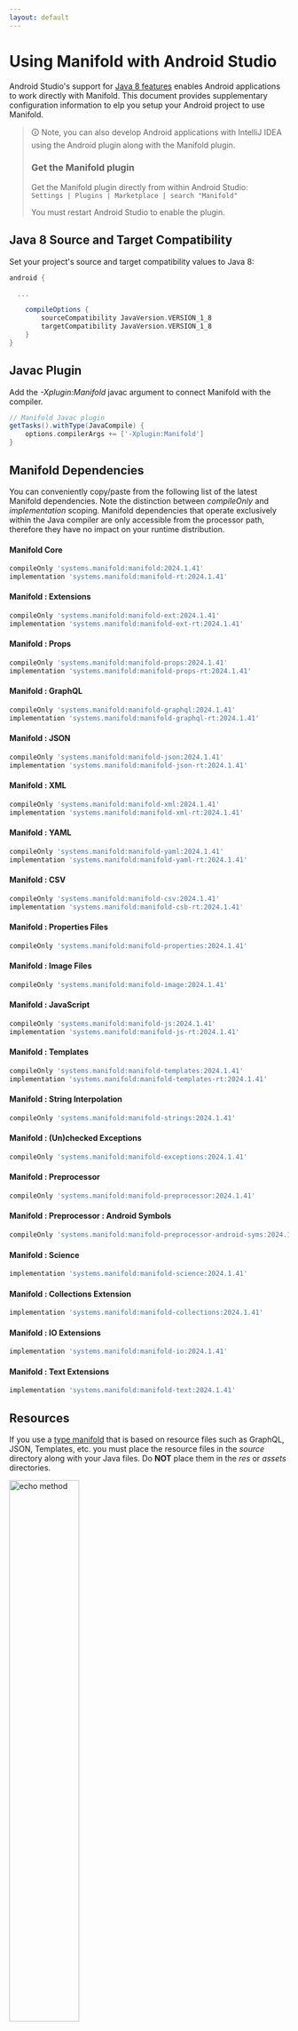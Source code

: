 ```yaml
---
layout: default
---
```


# Using Manifold with Android Studio

Android Studio's support for [Java 8 features](https://developer.android.com/studio/write/java8-support.html) enables
Android applications to work directly with Manifold. This document provides supplementary configuration information to
elp you setup your Android project to use Manifold.

>🛈 Note, you can also develop Android applications with IntelliJ IDEA using the Android plugin along with the Manifold
>plugin. 
>
>### Get the Manifold plugin
>Get the Manifold plugin directly from within Android Studio:
><br>
>`Settings | Plugins | Marketplace | search "Manifold"`
><br>
> 
>You must restart Android Studio to enable the plugin. 
 
## Java 8 Source and Target Compatibility 
Set your project's source and target compatibility values to Java 8:

```groovy
android {

  ...

    compileOptions {
        sourceCompatibility JavaVersion.VERSION_1_8
        targetCompatibility JavaVersion.VERSION_1_8
    }
}
```

## Javac Plugin
Add the *-Xplugin:Manifold* javac argument to connect Manifold with the compiler.

```groovy
// Manifold Javac plugin
getTasks().withType(JavaCompile) {
    options.compilerArgs += ['-Xplugin:Manifold']
}
```    

## Manifold Dependencies
You can conveniently copy/paste from the following list of the latest Manifold dependencies. Note the distinction
between *compileOnly* and *implementation* scoping. Manifold dependencies that operate exclusively within the
Java compiler are only accessible from the processor path, therefore they have no impact on your runtime distribution.

#### Manifold Core
```groovy
compileOnly 'systems.manifold:manifold:2024.1.41'
implementation 'systems.manifold:manifold-rt:2024.1.41'
```
#### Manifold : Extensions
```groovy
compileOnly 'systems.manifold:manifold-ext:2024.1.41'
implementation 'systems.manifold:manifold-ext-rt:2024.1.41'
```
#### Manifold : Props
```groovy
compileOnly 'systems.manifold:manifold-props:2024.1.41'
implementation 'systems.manifold:manifold-props-rt:2024.1.41'
```
#### Manifold : GraphQL
```groovy
compileOnly 'systems.manifold:manifold-graphql:2024.1.41'
implementation 'systems.manifold:manifold-graphql-rt:2024.1.41'
```
#### Manifold : JSON
```groovy
compileOnly 'systems.manifold:manifold-json:2024.1.41'
implementation 'systems.manifold:manifold-json-rt:2024.1.41'
```
#### Manifold : XML
```groovy
compileOnly 'systems.manifold:manifold-xml:2024.1.41'
implementation 'systems.manifold:manifold-xml-rt:2024.1.41'
```
#### Manifold : YAML
```groovy
compileOnly 'systems.manifold:manifold-yaml:2024.1.41'
implementation 'systems.manifold:manifold-yaml-rt:2024.1.41'
```
#### Manifold : CSV
```groovy
compileOnly 'systems.manifold:manifold-csv:2024.1.41'
implementation 'systems.manifold:manifold-csb-rt:2024.1.41'
```
#### Manifold : Properties Files
```groovy
compileOnly 'systems.manifold:manifold-properties:2024.1.41'
```
#### Manifold : Image Files
```groovy
compileOnly 'systems.manifold:manifold-image:2024.1.41'
```
#### Manifold : JavaScript
```groovy
compileOnly 'systems.manifold:manifold-js:2024.1.41'
implementation 'systems.manifold:manifold-js-rt:2024.1.41'
```
#### Manifold : Templates
```groovy
compileOnly 'systems.manifold:manifold-templates:2024.1.41'
implementation 'systems.manifold:manifold-templates-rt:2024.1.41'
```
#### Manifold : String Interpolation
```groovy
compileOnly 'systems.manifold:manifold-strings:2024.1.41'
```
#### Manifold : (Un)checked Exceptions
```groovy
compileOnly 'systems.manifold:manifold-exceptions:2024.1.41'
```
#### Manifold : Preprocessor
```groovy
compileOnly 'systems.manifold:manifold-preprocessor:2024.1.41'
```
#### Manifold : Preprocessor : Android Symbols
```groovy
compileOnly 'systems.manifold:manifold-preprocessor-android-syms:2024.1.41'
```
#### Manifold : Science
```groovy
implementation 'systems.manifold:manifold-science:2024.1.41'
```
#### Manifold : Collections Extension
```groovy
implementation 'systems.manifold:manifold-collections:2024.1.41'
```
#### Manifold : IO Extensions
```groovy
implementation 'systems.manifold:manifold-io:2024.1.41'
```
#### Manifold : Text Extensions
```groovy
implementation 'systems.manifold:manifold-text:2024.1.41'
```

## Resources

If you use a [type manifold](https://github.com/manifold-systems/manifold/tree/master/manifold-core-parent/manifold#the-big-picture)
that is based on resource files such as GraphQL, JSON, Templates, etc. you must place the resource files in the 
*source* directory along with your Java files.  Do **NOT** place them in the *res* or *assets* directories.
 
<p><img src="http://manifold.systems/images/android_resources.png" alt="echo method" width="50%" height="50%"/></p> 

## Preprocessor and build variant symbols

If you use the [preprocessor](https://github.com/manifold-systems/manifold/tree/master/manifold-deps-parent/manifold-preprocessor),
you can directly reference Android build variant symbols with the [manifold-preprocessor-android-syms](https://github.com/manifold-systems/manifold/tree/master/manifold-deps-parent/manifold-preprocessor-android-syms)
dependency.
```java
#if FLAVOR == "paid"
  @Override
  public void specialMethod(Foo foo) {
  ...
  }
#endif
```
build.gradle
```groovy
dependencies {
    ...
    compileOnly 'systems.manifold:manifold-preprocessor:2024.1.41'
    compileOnly 'systems.manifold:manifold-preprocessor-android-syms:2024.1.41'
}
```
